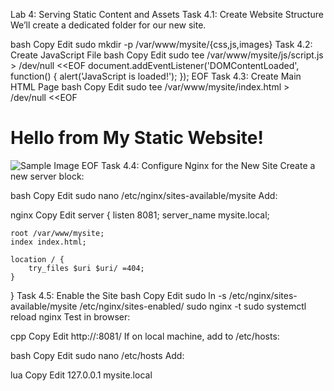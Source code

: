 Lab 4: Serving Static Content and Assets
Task 4.1: Create Website Structure
We’ll create a dedicated folder for our new site.

bash
Copy
Edit
sudo mkdir -p /var/www/mysite/{css,js,images}
Task 4.2: Create JavaScript File
bash
Copy
Edit
sudo tee /var/www/mysite/js/script.js > /dev/null <<EOF
document.addEventListener('DOMContentLoaded', function() {
    alert('JavaScript is loaded!');
});
EOF
Task 4.3: Create Main HTML Page
bash
Copy
Edit
sudo tee /var/www/mysite/index.html > /dev/null <<EOF
<!DOCTYPE html>
<html>
<head>
    <title>My Static Website</title>
    <link rel="stylesheet" href="/css/style.css">
    <script src="/js/script.js"></script>
</head>
<body>
    <h1>Hello from My Static Website!</h1>
    <img src="/images/sample.png" alt="Sample Image">
</body>
</html>
EOF
Task 4.4: Configure Nginx for the New Site
Create a new server block:

bash
Copy
Edit
sudo nano /etc/nginx/sites-available/mysite
Add:

nginx
Copy
Edit
server {
    listen 8081;
    server_name mysite.local;

    root /var/www/mysite;
    index index.html;

    location / {
        try_files $uri $uri/ =404;
    }
}
Task 4.5: Enable the Site
bash
Copy
Edit
sudo ln -s /etc/nginx/sites-available/mysite /etc/nginx/sites-enabled/
sudo nginx -t
sudo systemctl reload nginx
Test in browser:

cpp
Copy
Edit
http://<server-ip>:8081/
If on local machine, add to /etc/hosts:

bash
Copy
Edit
sudo nano /etc/hosts
Add:

lua
Copy
Edit
127.0.0.1 mysite.local
